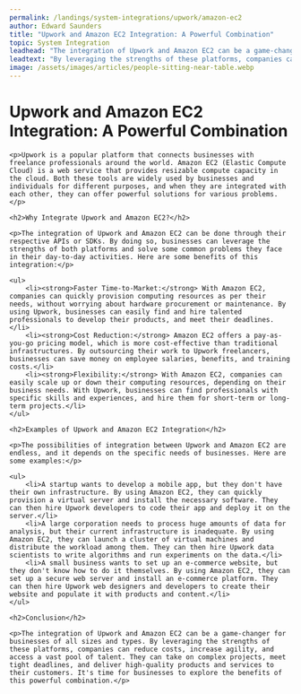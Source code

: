 ```yaml
---
permalink: /landings/system-integrations/upwork/amazon-ec2
author: Edward Saunders
title: "Upwork and Amazon EC2 Integration: A Powerful Combination"
topic: System Integration
leadhead: "The integration of Upwork and Amazon EC2 can be a game-changer for businesses of all sizes and types"
leadtext: "By leveraging the strengths of these platforms, companies can reduce costs, increase agility, and access a vast pool of talent. They can take on complex projects, meet tight deadlines, and deliver high-quality products and services to their customers. It's time for businesses to explore the benefits of this powerful combination."
image: /assets/images/articles/people-sitting-near-table.webp
---
```

<div class="arttext">
	<h1>Upwork and Amazon EC2 Integration: A Powerful Combination</h1>
	
	<p>Upwork is a popular platform that connects businesses with freelance professionals around the world. Amazon EC2 (Elastic Compute Cloud) is a web service that provides resizable compute capacity in the cloud. Both these tools are widely used by businesses and individuals for different purposes, and when they are integrated with each other, they can offer powerful solutions for various problems.</p>
	
	<h2>Why Integrate Upwork and Amazon EC2?</h2>
	
	<p>The integration of Upwork and Amazon EC2 can be done through their respective APIs or SDKs. By doing so, businesses can leverage the strengths of both platforms and solve some common problems they face in their day-to-day activities. Here are some benefits of this integration:</p>
	
	<ul>
		<li><strong>Faster Time-to-Market:</strong> With Amazon EC2, companies can quickly provision computing resources as per their needs, without worrying about hardware procurement or maintenance. By using Upwork, businesses can easily find and hire talented professionals to develop their products, and meet their deadlines.</li>
		<li><strong>Cost Reduction:</strong> Amazon EC2 offers a pay-as-you-go pricing model, which is more cost-effective than traditional infrastructures. By outsourcing their work to Upwork freelancers, businesses can save money on employee salaries, benefits, and training costs.</li>
		<li><strong>Flexibility:</strong> With Amazon EC2, companies can easily scale up or down their computing resources, depending on their business needs. With Upwork, businesses can find professionals with specific skills and experiences, and hire them for short-term or long-term projects.</li>
	</ul>
	
	<h2>Examples of Upwork and Amazon EC2 Integration</h2>
	
	<p>The possibilities of integration between Upwork and Amazon EC2 are endless, and it depends on the specific needs of businesses. Here are some examples:</p>
	
	<ul>
		<li>A startup wants to develop a mobile app, but they don't have their own infrastructure. By using Amazon EC2, they can quickly provision a virtual server and install the necessary software. They can then hire Upwork developers to code their app and deploy it on the server.</li>
		<li>A large corporation needs to process huge amounts of data for analysis, but their current infrastructure is inadequate. By using Amazon EC2, they can launch a cluster of virtual machines and distribute the workload among them. They can then hire Upwork data scientists to write algorithms and run experiments on the data.</li>
		<li>A small business wants to set up an e-commerce website, but they don't know how to do it themselves. By using Amazon EC2, they can set up a secure web server and install an e-commerce platform. They can then hire Upwork web designers and developers to create their website and populate it with products and content.</li>
	</ul>
	
	<h2>Conclusion</h2>
	
	<p>The integration of Upwork and Amazon EC2 can be a game-changer for businesses of all sizes and types. By leveraging the strengths of these platforms, companies can reduce costs, increase agility, and access a vast pool of talent. They can take on complex projects, meet tight deadlines, and deliver high-quality products and services to their customers. It's time for businesses to explore the benefits of this powerful combination.</p>

</div>